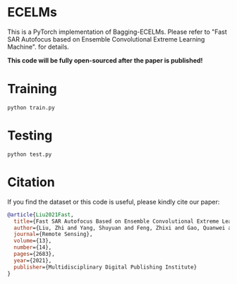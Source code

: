 # ECELMs

This is a PyTorch implementation of Bagging-ECELMs. Please refer to "Fast SAR Autofocus based on Ensemble Convolutional Extreme Learning Machine". for details.

**This code will be fully open-sourced after the paper is published!**


# Training

```
python train.py
```

# Testing

```
python test.py
```

# Citation

If you find the dataset or this code is useful, please kindly cite our paper:

```bib
@article{Liu2021Fast,
  title={Fast SAR Autofocus Based on Ensemble Convolutional Extreme Learning Machine},
  author={Liu, Zhi and Yang, Shuyuan and Feng, Zhixi and Gao, Quanwei and Wang, Min},
  journal={Remote Sensing},
  volume={13},
  number={14},
  pages={2683},
  year={2021},
  publisher={Multidisciplinary Digital Publishing Institute}
}
```


